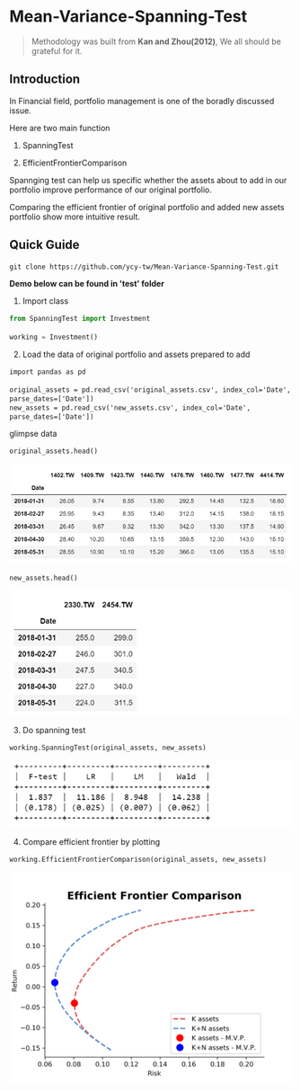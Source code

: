 # Mean-Variance-Spanning-Test

> Methodology was built from **Kan and Zhou(2012)**, We all should be grateful for it.

**Introduction**
---
In Financial field, portfolio management is one of the boradly discussed issue.

Here are two main function
 1. SpanningTest
 
 2. EfficientFrontierComparison

Spannging test can help us specific whether the assets about to add in our portfolio improve performance of our original portfolio.

Comparing the efficient frontier of original portfolio and added new assets portfolio show more intuitive result.


**Quick Guide**
---
```
git clone https://github.com/ycy-tw/Mean-Variance-Spanning-Test.git
```
**Demo below can be found in 'test' folder**

1. Import class
```python
from SpanningTest import Investment

working = Investment()
```

2. Load the data of original portfolio and assets prepared to add

```
import pandas as pd

original_assets = pd.read_csv('original_assets.csv', index_col='Date', parse_dates=['Date'])
new_assets = pd.read_csv('new_assets.csv', index_col='Date', parse_dates=['Date'])
```

glimpse data
```python
original_assets.head()
```
![](./test/st_1.png)

```python
new_assets.head()
```
![](./test/st_2.png)

3. Do spanning test
```
working.SpanningTest(original_assets, new_assets)
```
![](./test/st_3.png)

4. Compare efficient frontier by plotting
```
working.EfficientFrontierComparison(original_assets, new_assets)
```
![](./test/st_4.png)
